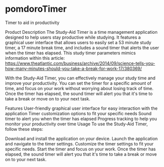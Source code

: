 # pomdoroTimer
Timer to aid in productivity

Product Description
The Study-Aid Timer is a time management application designed to help users stay productive while studying. It features a graphical user interface that allows users to easily set a 53 minute study timer, a 17 minute break time, and includes a sound timer that alerts the user when the timer has elapsed.  This study timer parameters mimics information within this article: https://www.theatlantic.com/business/archive/2014/09/science-tells-you-how-many-minutes-should-you-take-a-break-for-work-17/380369/

With the Study-Aid Timer, you can effectively manage your study time and improve your productivity. You can set the timer for a specific amount of time, and focus on your work without worrying about losing track of time. Once the timer has elapsed, the sound timer will alert you that it's time to take a break or move on to your next task.


Features
User-friendly graphical user interface for easy interaction with the application
Timer customization options to fit your specific needs
Sound timer to alert you when the timer has elapsed
Progress tracking to help you monitor your productivity over time
Usage
To use the Study-Aid Timer, follow these steps:

Download and install the application on your device.
Launch the application and navigate to the timer settings.
Customize the timer settings to fit your specific needs.
Start the timer and focus on your work.
Once the timer has elapsed, the sound timer will alert you that it's time to take a break or move on to your next task.
